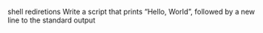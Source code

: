 shell rediretions
Write a script that prints “Hello, World”, followed by a new line to the standard output
